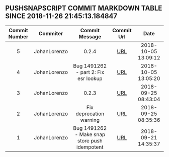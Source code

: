 ## PUSHSNAPSCRIPT COMMIT MARKDOWN TABLE SINCE 2018-11-26 21:45:13.184847

| Commit Number | Commiter | Commit Message | Commit Url | Date | 
|:---:|:----:|:----------------------------------:|:------:|:----:| 
|5|JohanLorenzo|0.2.4|[URL](https://github.com/mozilla-releng/pushsnapscript/commit/1de161f0b36d3840806fecf41c5b84f30e1ac8df)|2018-10-05 13:09:12
|4|JohanLorenzo|Bug 1491262 - part 2: Fix esr lookup|[URL](https://github.com/mozilla-releng/pushsnapscript/commit/45c2f94c2cfc0852f996c68a94549298ba9eb4a6)|2018-10-05 13:05:20
|3|JohanLorenzo|0.2.3|[URL](https://github.com/mozilla-releng/pushsnapscript/commit/46ce3fda359015916a55fb6c6e3eca19816597a2)|2018-09-25 08:43:04
|2|JohanLorenzo|Fix deprecation warning|[URL](https://github.com/mozilla-releng/pushsnapscript/commit/ed0c6c0e2d432ffe6f9fdcacc9b02832ee61af08)|2018-09-25 08:35:36
|1|JohanLorenzo|Bug 1491262 - Make snap store push idempotent|[URL](https://github.com/mozilla-releng/pushsnapscript/commit/09b8fccbeddb9c727d5b8df8fd95c00c86471c5f)|2018-09-21 14:35:37


